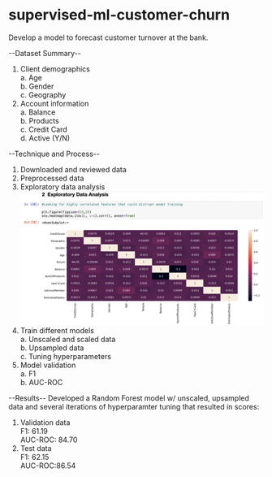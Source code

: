 # supervised-ml-customer-churn
Develop a model to forecast customer turnover at the bank.

--Dataset Summary--
1. Client demographics<br>
   a. Age<br>
   b. Gender<br>
   c. Geography<br>
2. Account information<br>
   a. Balance<br>
   b. Products<br>
   c. Credit Card<br>
   d. Active (Y/N)<br>

--Technique and Process--
1. Downloaded and reviewed data
2. Preprocessed data
3. Exploratory data analysis
![Bank Churn Model Correlation Matrix](sprint_8_eda_image.png)
4. Train different models<br>
   a. Unscaled and scaled data<br>
   b. Upsampled data<br>
   c. Tuning hyperparameters<br>
5. Model validation<br>
   a. F1<br>
   b. AUC-ROC<br>

--Results--
Developed a Random Forest model w/ unscaled, upsampled data and several iterations of hyperparamter tuning that resulted in scores:
1. Validation data<br>
    F1: 61.19<br>
    AUC-ROC: 84.70<br>
2. Test data<br>
    F1: 62.15<br>
    AUC-ROC:86.54<br>

